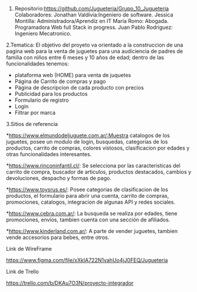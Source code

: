 1. Repositorio:https://github.com/Jugueteria/Grupo_10_Jugueteria
Colaboradores:
Jonathan Valdivia:Ingeniero de software.
Jessica Montilla: Administradora/Aprendíz en IT
María Romo: Abogada. Programadora Web full Stack in progress. 
Juan Pablo Rodriguez: Ingeniero Mecatronico.

2.Tematica: El objetivo del proyeto va orientado a la construccion de una pagina web para la venta de juguetes para una audiciencia de padres de familia con niños entre 6 meses y 10 años de edad; dentro de las funcionalidades tenemos:


* plataforma web (HOME) para venta de juquetes
* Página de Carrito de compras y pago
* Página de descripcion de cada producto con precios
* Publicidad para los productos
* Formulario de registro
* Login
* Filtrar por marca

3.Sitios de referencia 

*https://www.elmundodeljuguete.com.ar/:Muestra catalogos de los juguetes, posee un modulo de login, busquedas, categorias de los productos,
carrito de compras, colores vistosos, clasificacion por edades y otras funcionalidades interesantes. 

*https://www.rinconinfantil.cl/: Se selecciona por las caracteristicas del carrito de compra, buscador de articulos, productos destacados, 
cambios y devoluciones, despacho y formas de pago.

*https://www.toysrus.es/: Posee categorias de clasificacion de los productos, el formulario para abrir una cuenta, carrito de compras,
promociones, catalogos, integracion de algunas API y redes sociales.

*https://www.cebra.com.ar/: La busqueda se realiza por edades, tiene promociones, envíos, tambien cuenta con una sección de afiliados.

*https://www.kinderland.com.ar/: A parte de vender juguetes, tambien vende accesorios para bebes, entre otros.



Link de WireFrame

https://www.figma.com/file/xXkIA722N1vahUo4jJ0FEQ/Jugueteria

Link de Trello

https://trello.com/b/DKAu7O3N/proyecto-integrador

 
